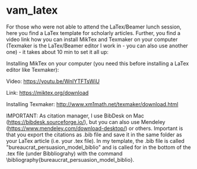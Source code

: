 # vam_latex

For those who were not able to attend the LaTex/Beamer lunch session, here you find a LaTex template for scholarly articles. Further, you find a video link how you can install MikTex and Texmaker on your computer (Texmaker is the LaTex/Beamer editor I work in - you can also use another one) - it takes about 10 min to set it all up:

Installing MikTex on your computer (you need this before installing a LaTex editor like Texmaker):

Video: https://youtu.be/WnIYTFTsWiU

Link: https://miktex.org/download

Installing Texmaker: http://www.xm1math.net/texmaker/download.html

IMPORTANT: As citation manager, I use BibDesk on Mac (https://bibdesk.sourceforge.io/), but you can also use Mendeley (https://www.mendeley.com/download-desktop/) or others. Important is that you export the citations as .bib file and save it in the same folder as your LaTex article (i.e. your .tex file). In my template, the .bib file is called "bureaucrat_persuasion_model_biblio" and is called for in the bottom of the .tex file (under Bibbliograhy) with the command \bibliography{bureaucrat_persuasion_model_biblio}.
